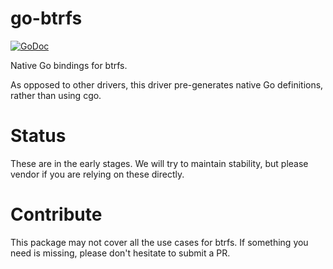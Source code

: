 # go-btrfs
[![GoDoc](https://godoc.org/github.com/stevvooe/go-btrfs?status.svg)](https://godoc.org/github.com/stevvooe/go-btrfs)

Native Go bindings for btrfs.

As opposed to other drivers, this driver pre-generates native Go definitions,
rather than using cgo.

# Status

These are in the early stages. We will try to maintain stability, but please
vendor if you are relying on these directly.

# Contribute

This package may not cover all the use cases for btrfs. If something you need
is missing, please don't hesitate to submit a PR.
